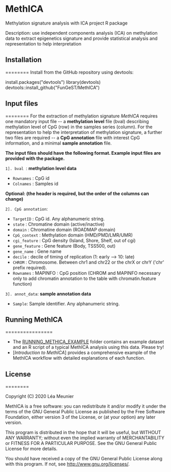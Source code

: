MethICA
========

Methylation signature analysis with ICA project R package

Description: use independent components analysis (ICA) on methylation data to extract epigenetics signature and provide statistical analysis and representation to help interpretation

## Installation
========
Install from the GitHub repository using devtools:

install.packages("devtools")
library(devtools)
devtools::install_github("FunGeST/MethICA")

## Input files
========
For the extraction of methylation signature _MethICA_ requires one mandatory input file -- a **methylation level** file (bval) describing methylation level of CpG (row) in the samples series (column). For the representation to help the interpretation of methylation signature, a further two files are required -- a **CpG annotation** file with interest CpG information, and a minimal **sample annotation** file.

**The input files should have the following format. Example input files are provided with the package.**

`1]. bval `: __methylation level data__

* `Rownames` : CpG id
* `Colnames` : Samples id

**Optional: (the header is required, but the order of the columns can change)**

`2]. CpG annotation`:


* `TargetID` : CpG id. Any alphanumeric string.
* `state` : Chromatine domain (active/inactive)
* `domain` : Chromatine domain (ROADMAP domain)
* `CpG_context` : Methylation domain (HMD/PMD/LMR/UMR)
* `cgi_feature` : CpG density (Island, Shore, Shelf, out of cgi)
* `gene_feature` : Gene feature (Body, TSS500, out)
* `gene_name` : Gene name
* `decile` : decile of timing of replication (1: early --> 10: late)
* `CHROM` : Chromosome. Between chr1 and chr22 or the chrX or chrY ('chr' prefix required).
* `Rownames` : MAPINFO : CpG position (CHROM and MAPINFO necessary only to add chromatin annotation to the table with chromatin.feature function)


`3]. annot_data`: __sample annotation data__

* `Sample`: Sample identifier. Any alphanumeric string.

## Running MethICA
================

* The [RUNNING\_METHICA\_EXAMPLE](https://github.com/FunGeST/MethICA) folder contains an example dataset and an R script of a typical MethICA analysis using this data. Please try!</br>
* [*Introduction to MethICA*] provides a comprehensive example of the MethICA workflow with detailed  explanations of each function.</br> 


## License
========

Copyright (C) 2020 Léa Meunier

MethICA is a free software: you can redistribute it and/or modify
it under the terms of the GNU General Public License as published by
the Free Software Foundation, either version 3 of the License, or
(at your option) any later version.

This program is distributed in the hope that it will be useful,
but WITHOUT ANY WARRANTY; without even the implied warranty of
MERCHANTABILITY or FITNESS FOR A PARTICULAR PURPOSE.  See the
GNU General Public License for more details.

You should have received a copy of the GNU General Public License
along with this program.  If not, see <http://www.gnu.org/licenses/>.
